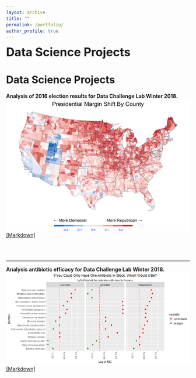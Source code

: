 ```yaml
---
layout: archive
title: ""
permalink: /portfolio/
author_profile: true
---
```


<!-------------------------------------------------------------------------------
                              Data Science Projects                  
--------------------------------------------------------------------------------->
<strong><font size = "6">Data Science Projects</font></strong>

# Data Science Projects

<!--- ------------------------- P50 Paper ------------------------ --->
<p><strong>Analysis of 2016 election results for Data Challenge Lab Winter 2018.</strong><br>
<img src="/files/party_shift_per_county.png" alt="Broken"><br>
<a href="https://github.com/djolear/dcl_projects/blob/master/c15-election-2016-3/challenge.md">[Markdown]</a>
</p> <br> <br>

***

<p><strong>Analysis antibiotic efficacy for Data Challenge Lab Winter 2018.</strong><br>
<img src="/files/antibiotics.png" alt="Broken"><br>
<a href="https://github.com/djolear/dcl_projects/blob/master/c25-antibiotics-2/challenge.md">[Markdown]</a>
</p>